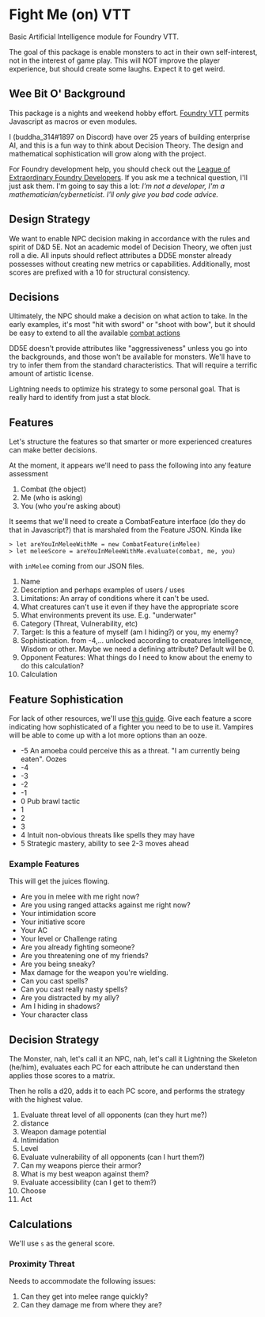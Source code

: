 # Fight Me (on) VTT

Basic Artificial Intelligence module for Foundry VTT.

The goal of this package is enable monsters to act in their own self-interest, not in the interest of game play. This will NOT improve the player experience, but should create some laughs. Expect it to get weird.

## Wee Bit O' Background
This package is a nights and weekend hobby effort. [Foundry VTT](https://foundryvtt.com/) permits Javascript as macros or even modules.

I (buddha_314#1897 on Discord) have over 25 years of building enterprise AI, and this is a fun way to think about Decision Theory.  The design and mathematical sophistication will grow along with the project.  

For Foundry development help, you should check out the [League of Extraordinary Foundry Developers](https://discord.gg/AFa4jw).  If you ask me a technical question, I'll just ask them.  I'm going to say this a lot: _I'm not a developer, I'm a mathematician/cyberneticist. I'll only give you bad code advice._

## Design Strategy

We want to enable NPC decision making in accordance with the rules and spirit of
D&D 5E.  Not an academic model of Decision Theory, we often just roll a die.  All
inputs should reflect attributes a DD5E monster already possesses without creating
new metrics or capabilities. Additionally, most scores are prefixed with a 10 for structural consistency.

## Decisions
Ultimately, the NPC should make a decision on what action to take.  In the early examples, it's most "hit with sword" or "shoot with bow", but it should be easy to extend to all the available [combat actions](https://www.dndbeyond.com/sources/phb/combat#ActionsinCombat)

DD5E doesn't provide attributes like "aggressiveness" unless you go into the backgrounds, and those won't be available for monsters.  We'll have to try to infer them from the standard characteristics.  That will require a terrific amount of artistic license.

Lightning needs to optimize his strategy to some personal goal.  That is really hard to identify from just a stat block.

## Features

Let's structure the features so that smarter or more experienced creatures can make better decisions.

At the moment, it appears we'll need to pass the following into any feature assessment
1. Combat (the object)
1. Me (who is asking)
1. You (who you're asking about)

It seems that we'll need to create a CombatFeature interface (do they do that in Javascript?) that is marshaled from the Feature JSON.  Kinda like

```
> let areYouInMeleeWithMe = new CombatFeature(inMelee)
> let meleeScore = areYouInMeleeWithMe.evaluate(combat, me, you)
```

with `inMelee` coming from our JSON files.

1. Name
1. Description and perhaps examples of users / uses
1. Limitations: An array of conditions where it can't be used.
  1. What creatures can't use it even if they have the appropriate score
  1. What environments prevent its use.  E.g. "underwater"
1. Category (Threat, Vulnerability, etc)
1. Target: Is this a feature of myself (am I hiding?) or you, my enemy?
1. Sophistication.  from -4,... unlocked according to creatures Intelligence, Wisdom or other.  Maybe we need a defining attribute?  Default will be 0.
1. Opponent Features: What things do I need to know about the enemy to do this calculation?
1. Calculation

## Feature Sophistication

For lack of other resources, we'll use [this guide](https://www.dmingwithcharisma.com/2011/10/dd-stats-in-simple-language/).  Give each feature a score indicating how sophisticated of a fighter you need to be to use it.   Vampires will be able to come up with a lot more options than an ooze.

* -5 An amoeba could perceive this as a threat. "I am currently being eaten".  Oozes
* -4
* -3
* -2
* -1
* 0 Pub brawl tactic
* 1
* 2
* 3
* 4 Intuit non-obvious threats like spells they may have
* 5 Strategic mastery, ability to see 2-3 moves ahead

### Example Features
This will get the juices flowing.

* Are you in melee with me right now?
* Are you using ranged attacks against me right now?
* Your intimidation score
* Your initiative score
* Your AC
* Your level or Challenge rating
* Are you already fighting someone?
* Are you threatening one of my friends?
* Are you being sneaky?
* Max damage for the weapon you're wielding.
* Can you cast spells?
* Can you cast really nasty spells?
* Are you distracted by my ally?
* Am I hiding in shadows?
* Your character class

## Decision Strategy

The Monster, nah, let's call it an NPC, nah, let's call it Lightning the Skeleton (he/him), evaluates each PC for each attribute he can understand then applies those scores to a matrix.

Then he rolls a d20, adds it to each PC score, and performs the strategy with the highest value.

1. Evaluate threat level of all opponents (can they hurt me?)
  1. distance
  1. Weapon damage potential
  1. Intimidation
  1. Level
1. Evaluate vulnerability of all opponents (can I hurt them?)
  1. Can my weapons pierce their armor?
  1. What is my best weapon against them?
1. Evaluate accessibility (can I get to them?)
1. Choose
1. Act

## Calculations
We'll use `s` as the general score.

### Proximity Threat
Needs to accommodate the following issues:
1. Can they get into melee range quickly?
1. Can they damage me from where they are?
